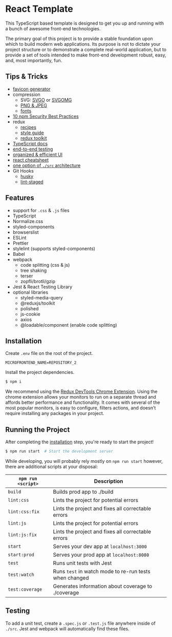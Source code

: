 # React Template
This TypeScript based template is designed to get you up and running with a bunch of awesome front-end technologies.

The primary goal of this project is to provide a stable foundation upon which to build modern web applications. Its purpose is not to dictate your project structure or to demonstrate a complete real-world application, but to provide a set of tools intended to make front-end development robust, easy, and, most importantly, fun.

## Tips & Tricks
- [favicon generator](https://www.favicon-generator.org/)
- compression
  - SVG: [SVGO](https://github.com/svg/svgo) or [SVGOMG](https://jakearchibald.github.io/svgomg/)
  - [PNG & JPEG](https://tinypng.com/)
  - [fonts](https://www.fontsquirrel.com/tools/webfont-generator)
- [10 npm Security Best Practices](https://snyk.io/blog/ten-npm-security-best-practices/)
- redux
  - [recipes](https://redux.js.org/recipes/recipe-index)
  - [style guide](https://redux.js.org/style-guide/style-guide)
  - [redux toolkit](https://redux.js.org/redux-toolkit/overview)
- [TypeScript docs](https://www.typescriptlang.org/docs/)
- [end-to-end testing](https://www.cypress.io/)
- [organized & efficient UI](https://storybook.js.org/)
- [react cheatsheet](https://dev.to/codeartistryio/the-react-cheatsheet-for-2020-real-world-examples-4hgg)
- [one option of `./src` architecture](https://www.robinwieruch.de/react-folder-structure)
- Git Hooks
  - [husky](https://github.com/typicode/husky)
  - [lint-staged](https://github.com/okonet/lint-staged)

## Features
- support for `.css` & `.js` files
- TypeScript
- Normalize.css
- styled-components
- browserslist
- ESLint
- Prettier
- stylelint (supports styled-components)
- Babel
- webpack
  - code splitting (css & js)
  - tree shaking
  - terser
  - zopfli/brotli/gzip
- Jest & React Testing Library
- optional libraries
  - styled-media-query
  - @reduxjs/toolkit
  - polished
  - js-cookie
  - axios
  - @loadable/component (enable code splitting)

## Installation
Create `.env` file on the root of the project.
```
MICROFRONTEND_NAME=REPOSITORY_2
```

Install the project dependencies.
```bash
$ npm i
```

We recommend using the [Redux DevTools Chrome Extension](https://chrome.google.com/webstore/detail/redux-devtools/lmhkpmbekcpmknklioeibfkpmmfibljd). Using the chrome extension allows your monitors to run on a separate thread and affords better performance and functionality. It comes with several of the most popular monitors, is easy to configure, filters actions, and doesn't require installing any packages in your project.

## Running the Project
After completing the [installation](#installation) step, you're ready to start the project!

```bash
$ npm run start  # Start the development server
```

While developing, you will probably rely mostly on `npm run start` however, there are additional scripts at your disposal:

|`npm run <script>` |Description|
|-------------------|-----------|
|`build`            |Builds prod app to ./build|
|`lint:css`         |Lints the project for potential errors|
|`lint:css:fix`      |Lints the project and fixes all correctable errors|
|`lint:js`          |Lints the project for potential errors|
|`lint:js:fix`       |Lints the project and fixes all correctable errors|
|`start`            |Serves your dev app at `localhost:3000`|
|`start:prod`       |Serves your prod app at `localhost:8080`|
|`test`             |Runs unit tests with Jest|
|`test:watch`       |Runs `test` in watch mode to re-run tests when changed|
|`test:coverage`    |Generates information about coverage to ./coverage|

## Testing
To add a unit test, create a `.spec.js` or `.test.js` file anywhere inside of `./src`. Jest and webpack will automatically find these files.
